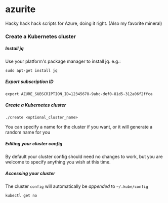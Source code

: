 # azurite

Hacky hack hack scripts for Azure, doing it right. (Also my favorite mineral)

### Create a Kubernetes cluster

##### Install jq

Use your platform's package manager to install jq.  e.g.:

```
sudo apt-get install jq
```

##### Export subscription ID

```
export AZURE_SUBSCRIPTION_ID=12345678-9abc-def0-81d5-312a06f2ffca
```

##### Create a Kubernetes cluster

```
./create <optional_cluster_name>
```

You can specify a name for the cluster if you want, or it will generate a random name for you

##### Editing your cluster config

By default your cluster config should need no changes to work, but you are welcome to specify anything you wish at this time.

##### Accessing your cluster

The cluster `config` will automatically be *appended* to `~/.kube/config`

```
kubectl get no
```
